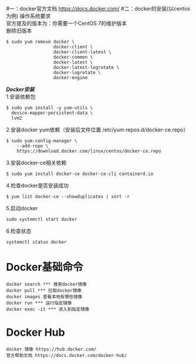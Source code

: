 #一：docker官方文档
https://docs.docker.com/
#二：docker的安装(以centos为例)
操作系统要求  
官方提及的版本为：你需要一个CentOS 7的维护版本  
删除旧版本  

    $ sudo yum remove docker \
                      docker-client \
                      docker-client-latest \
                      docker-common \
                      docker-latest \
                      docker-latest-logrotate \
                      docker-logrotate \
                      docker-engine

***Docker安装***  
1.安装依赖包  

    $ sudo yum install -y yum-utils \
      device-mapper-persistent-data \
      lvm2

2.安装docker yum依赖（安装后文件位置 /etc/yum.repos.d/docker-ce.repo） 

    $ sudo yum-config-manager \
        --add-repo \
        https://download.docker.com/linux/centos/docker-ce.repo


3.安装docker-ce相关依赖  

    $ sudo yum install docker-ce docker-ce-cli containerd.io
    
4.检查docker是否安装成功    
    
    $ yum list docker-ce --showduplicates | sort -r
    
5.启动docker
  
    sudo systemctl start docker  
6.检查状态  

    systemctl status docker
# Docker基础命令
    docker search *** 搜索docker镜像
    docker pull *** 拉取docker镜像
    docker images 查看本地有哪些镜像
    docker run *** 运行指定镜像
    docker exec -it *** 进入到指定镜像
# Docker Hub
    docker 镜像 https://hub.docker.com/
    官方帮助文档 https://docs.docker.com/docker-hub/


